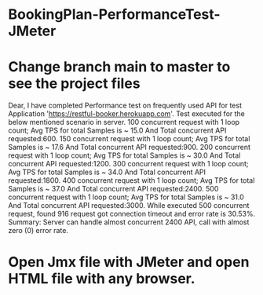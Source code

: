 # BookingPlan-PerformanceTest-JMeter
# Change branch main to master to see the project files
Dear, I have completed Performance test on frequently used API for test Application 'https://restful-booker.herokuapp.com'. 
Test executed for the below mentioned scenario in server.
100 concurrent request with 1 loop count; Avg TPS for total Samples is ~ 15.0 And Total concurrent API requested:600. 
150 concurrent request with 1 loop count; Avg TPS for total Samples is ~ 17.6 And Total concurrent API requested:900. 
200 concurrent request with 1 loop count; Avg TPS for total Samples is ~ 30.0 And Total concurrent API requested:1200. 
300 concurrent request with 1 loop count; Avg TPS for total Samples is ~ 34.0 And Total concurrent API requested:1800. 
400 concurrent request with 1 loop count; Avg TPS for total Samples is ~ 37.0 And Total concurrent API requested:2400. 
500 concurrent request with 1 loop count; Avg TPS for total Samples is ~ 31.0 And Total concurrent API requested:3000. 
While executed 500 concurrent request, found 916 request got connection timeout and error rate is 30.53%. 
Summary: Server can handle almost concurrent 2400 API, call with almost zero (0) error rate.
# Open Jmx file with JMeter and open HTML file with any browser.
